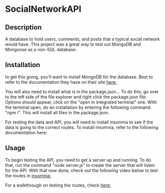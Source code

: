 # SocialNetworkAPI

## Description

A database to hold users, comments, and posts that a typical social network would have. This project was a great way to test out MongoDB and Mongoose as a non-SQL database. 

## Installation 

to get this going, you'll want to install MongoDB for the database. Best to refer to the documentation they have on their site [here:](https://www.mongodb.com/docs/manual/installation/)

You will also need to install what is in the package.json... To do this, go over to the left side of the file explorer and right click the package.json file. Options should appear, click on the "open in integrated terminal" one. With the terminal open, do an installation by entering the following command: "npm i". This will install all files in the package.json. 

For testing the data and API, you will need to install insomnia to see if the data is going to the correct routes. To install insomnia, refer to the following documentation here: 

## Usage

To begin testing the API, you need to get a server up and running. To do that, run the command "node server.js" to create the server that will listen for the API. With that now done, check out the following video below to test the routes in [insomnia:](https://docs.insomnia.rest/insomnia/install)

For a walkthrough on testing the routes, check [here:](https://drive.google.com/file/d/1j43Muqkq4sFTnre5WFTdWNL_9g3krTRZ/view)

